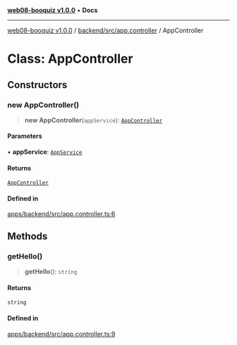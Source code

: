 [**web08-booquiz v1.0.0**](../../../../README.md) • **Docs**

***

[web08-booquiz v1.0.0](../../../../modules.md) / [backend/src/app.controller](../README.md) / AppController

# Class: AppController

## Constructors

### new AppController()

> **new AppController**(`appService`): [`AppController`](AppController.md)

#### Parameters

• **appService**: [`AppService`](../../app.service/classes/AppService.md)

#### Returns

[`AppController`](AppController.md)

#### Defined in

[apps/backend/src/app.controller.ts:6](https://github.com/boostcampwm-2024/web08-BooQuiz/blob/7476b6206e2a8c55cace72cc6ee6a8796386519f/apps/backend/src/app.controller.ts#L6)

## Methods

### getHello()

> **getHello**(): `string`

#### Returns

`string`

#### Defined in

[apps/backend/src/app.controller.ts:9](https://github.com/boostcampwm-2024/web08-BooQuiz/blob/7476b6206e2a8c55cace72cc6ee6a8796386519f/apps/backend/src/app.controller.ts#L9)
